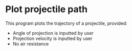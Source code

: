 # Plot projectile path
This program plots the trajectory of a projectile, provided:
- Angle of projection is inputted by user
- Projection velocity is inputted by user
- No air resistance
